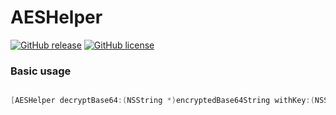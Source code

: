 AESHelper
=========
[![GitHub release](https://img.shields.io/github/release/quver/AESHelper.svg)]()
[![GitHub license](https://img.shields.io/github/license/quver/AESHelper.svg)]()

### Basic usage

```objective-c

[AESHelper decryptBase64:(NSString *)encryptedBase64String withKey:(NSString *)key]
```

